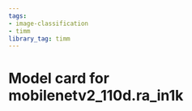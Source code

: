 ```yaml
---
tags:
- image-classification
- timm
library_tag: timm
---
```

# Model card for mobilenetv2_110d.ra_in1k